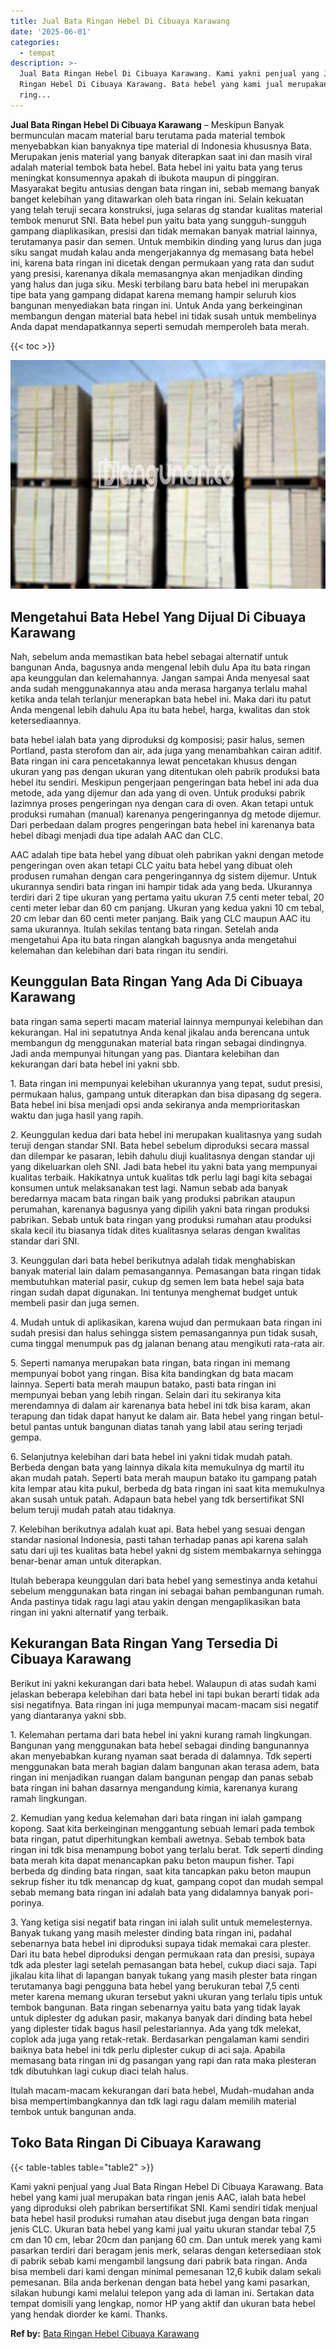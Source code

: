 ```yaml
---
title: Jual Bata Ringan Hebel Di Cibuaya Karawang
date: '2025-06-01'
categories:
  - tempat
description: >-
  Jual Bata Ringan Hebel Di Cibuaya Karawang. Kami yakni penjual yang Jual Bata
  Ringan Hebel Di Cibuaya Karawang. Bata hebel yang kami jual merupakan bata
  ring...
---
```


**Jual Bata Ringan Hebel Di Cibuaya Karawang** – Meskipun Banyak bermunculan macam material baru terutama pada material tembok menyebabkan kian banyaknya tipe material di Indonesia khususnya Bata. Merupakan jenis material yang banyak diterapkan saat ini dan masih viral adalah material tembok bata hebel. Bata hebel ini yaitu bata yang terus meningkat konsumennya apakah di ibukota maupun di pinggiran. Masyarakat begitu antusias dengan bata ringan ini, sebab memang banyak banget kelebihan yang ditawarkan oleh bata ringan ini. Selain kekuatan yang telah teruji secara konstruksi, juga selaras dg standar kualitas material tembok menurut SNI. Bata hebel pun yaitu bata yang sungguh-sungguh gampang diaplikasikan, presisi dan tidak memakan banyak matrial lainnya, terutamanya pasir dan semen. Untuk membikin dinding yang lurus dan juga siku sangat mudah kalau anda mengerjakannya dg memasang bata hebel ini, karena bata ringan ini dicetak dengan permukaan yang rata dan sudut yang presisi, karenanya dikala memasangnya akan menjadikan dinding yang halus dan juga siku. Meski terbilang baru bata hebel ini merupakan tipe bata yang gampang didapat karena memang hampir seluruh kios bangunan menyediakan bata ringan ini. Untuk Anda yang berkeinginan membangun dengan material bata hebel ini tidak susah untuk membelinya Anda dapat mendapatkannya seperti semudah memperoleh bata merah.

{{< toc >}}

![Jual Bata Ringan Hebel Di Cibuaya Karawang](/images/jual-hebel-murah-05.png)

## Mengetahui Bata Hebel Yang Dijual Di Cibuaya Karawang

Nah, sebelum anda memastikan bata hebel sebagai alternatif untuk bangunan Anda, bagusnya anda mengenal lebih dulu Apa itu bata ringan apa keunggulan dan kelemahannya. Jangan sampai Anda menyesal saat anda sudah menggunakannya atau anda merasa harganya terlalu mahal ketika anda telah terlanjur menerapkan bata hebel ini. Maka dari itu patut Anda mengenal lebih dahulu Apa itu bata hebel, harga, kwalitas dan stok ketersediaannya.

bata hebel ialah bata yang diproduksi dg komposisi; pasir halus, semen Portland, pasta sterofom dan air, ada juga yang menambahkan cairan aditif. Bata ringan ini cara pencetakannya lewat pencetakan khusus dengan ukuran yang pas dengan ukuran yang ditentukan oleh pabrik produksi bata hebel itu sendiri. Meskipun pengerjaan pengeringan bata hebel ini ada dua metode, ada yang dijemur dan ada yang di oven. Untuk produksi pabrik lazimnya proses pengeringan nya dengan cara di oven. Akan tetapi untuk produksi rumahan (manual) karenanya pengeringannya dg metode dijemur. Dari perbedaan dalam progres pengeringan bata hebel ini karenanya bata hebel dibagi menjadi dua tipe adalah AAC dan CLC.

AAC adalah tipe bata hebel yang dibuat oleh pabrikan yakni dengan metode pengeringan oven akan tetapi CLC yaitu bata hebel yang dibuat oleh produsen rumahan dengan cara pengeringannya dg sistem dijemur. Untuk ukurannya sendiri bata ringan ini hampir tidak ada yang beda. Ukurannya terdiri dari 2 tipe ukuran yang pertama yaitu ukuran 7.5 centi meter tebal, 20 centi meter lebar dan 60 cm panjang. Ukuran yang kedua yakni 10 cm tebal, 20 cm lebar dan 60 centi meter panjang. Baik yang CLC maupun AAC itu sama ukurannya. Itulah sekilas tentang bata ringan. Setelah anda mengetahui Apa itu bata ringan alangkah bagusnya anda mengetahui kelemahan dan kelebihan dari bata ringan itu sendiri.

## Keunggulan Bata Ringan Yang Ada Di Cibuaya Karawang

bata ringan sama seperti macam material lainnya mempunyai kelebihan dan kekurangan. Hal ini sepatutnya Anda kenal jikalau anda berencana untuk membangun dg menggunakan material bata ringan sebagai dindingnya. Jadi anda mempunyai hitungan yang pas. Diantara kelebihan dan kekurangan dari bata hebel ini yakni sbb.

1\. Bata ringan ini mempunyai kelebihan ukurannya yang tepat, sudut presisi, permukaan halus, gampang untuk diterapkan dan bisa dipasang dg segera. Bata hebel ini bisa menjadi opsi anda sekiranya anda memprioritaskan waktu dan juga hasil yang rapih.

2\. Keunggulan kedua dari bata hebel ini merupakan kualitasnya yang sudah teruji dengan standar SNI. Bata hebel sebelum diproduksi secara massal dan dilempar ke pasaran, lebih dahulu diuji kualitasnya dengan standar uji yang dikeluarkan oleh SNI. Jadi bata hebel itu yakni bata yang mempunyai kualitas terbaik. Hakikatnya untuk kualitas tdk perlu lagi bagi kita sebagai konsumen untuk melaksanakan test lagi. Namun sebab ada banyak beredarnya macam bata ringan baik yang produksi pabrikan ataupun perumahan, karenanya bagusnya yang dipilih yakni bata ringan produksi pabrikan. Sebab untuk bata ringan yang produksi rumahan atau produksi skala kecil itu biasanya tidak dites kualitasnya selaras dengan kwalitas standar dari SNI.

3\. Keunggulan dari bata hebel berikutnya adalah tidak menghabiskan banyak material lain dalam pemasangannya. Pemasangan bata ringan tidak membutuhkan material pasir, cukup dg semen lem bata hebel saja bata ringan sudah dapat digunakan. Ini tentunya menghemat budget untuk membeli pasir dan juga semen.

4\. Mudah untuk di aplikasikan, karena wujud dan permukaan bata ringan ini sudah presisi dan halus sehingga sistem pemasangannya pun tidak susah, cuma tinggal menumpuk pas dg jalanan benang atau mengikuti rata-rata air.

5\. Seperti namanya merupakan bata ringan, bata ringan ini memang mempunyai bobot yang ringan. Bisa kita bandingkan dg bata macam lainnya. Seperti bata merah maupun batako, pasti bata ringan ini mempunyai beban yang lebih ringan. Selain dari itu sekiranya kita merendamnya di dalam air karenanya bata hebel ini tdk bisa karam, akan terapung dan tidak dapat hanyut ke dalam air. Bata hebel yang ringan betul-betul pantas untuk bangunan diatas tanah yang labil atau sering terjadi gempa.

6\. Selanjutnya kelebihan dari bata hebel ini yakni tidak mudah patah. Berbeda dengan bata yang lainnya dikala kita memukulnya dg martil itu akan mudah patah. Seperti bata merah maupun batako itu gampang patah kita lempar atau kita pukul, berbeda dg bata ringan ini saat kita memukulnya akan susah untuk patah. Adapaun bata hebel yang tdk bersertifikat SNI belum teruji mudah patah atau tidaknya.

7\. Kelebihan berikutnya adalah kuat api. Bata hebel yang sesuai dengan standar nasional Indonesia, pasti tahan terhadap panas api karena salah satu dari uji tes kualitas bata hebel yakni dg sistem membakarnya sehingga benar-benar aman untuk diterapkan.

Itulah beberapa keunggulan dari bata hebel yang semestinya anda ketahui sebelum menggunakan bata ringan ini sebagai bahan pembangunan rumah. Anda pastinya tidak ragu lagi atau yakin dengan mengaplikasikan bata ringan ini yakni alternatif yang terbaik.

## Kekurangan Bata Ringan Yang Tersedia Di Cibuaya Karawang

Berikut ini yakni kekurangan dari bata hebel. Walaupun di atas sudah kami jelaskan beberapa kelebihan dari bata hebel ini tapi bukan berarti tidak ada sisi negatifnya. Bata ringan ini juga mempunyai macam-macam sisi negatif yang diantaranya yakni sbb.

1\. Kelemahan pertama dari bata hebel ini yakni kurang ramah lingkungan. Bangunan yang menggunakan bata hebel sebagai dinding bangunannya akan menyebabkan kurang nyaman saat berada di dalamnya. Tdk seperti menggunakan bata merah bagian dalam bangunan akan terasa adem, bata ringan ini menjadikan ruangan dalam bangunan pengap dan panas sebab bata ringan ini bahan dasarnya mengandung kimia, karenanya kurang ramah lingkungan.

2\. Kemudian yang kedua kelemahan dari bata ringan ini ialah gampang kopong. Saat kita berkeinginan menggantung sebuah lemari pada tembok bata ringan, patut diperhitungkan kembali awetnya. Sebab tembok bata ringan ini tdk bisa menampung bobot yang terlalu berat. Tdk seperti dinding bata merah kita dapat menancapkan paku beton maupun fisher. Tapi berbeda dg dinding bata ringan, saat kita tancapkan paku beton maupun sekrup fisher itu tdk menancap dg kuat, gampang copot dan mudah sempal sebab memang bata ringan ini adalah bata yang didalamnya banyak pori-porinya.

3\. Yang ketiga sisi negatif bata ringan ini ialah sulit untuk memelesternya. Banyak tukang yang masih melester dinding bata ringan ini, padahal sebenarnya bata hebel ini diproduksi supaya tidak memakai cara plester. Dari itu bata hebel diproduksi dengan permukaan rata dan presisi, supaya tdk ada plester lagi setelah pemasangan bata hebel, cukup diaci saja. Tapi jikalau kita lihat di lapangan banyak tukang yang masih plester bata ringan terutamanya bagi pengguna bata hebel yang berukuran tebal 7,5 centi meter karena memang ukuran tersebut yakni ukuran yang terlalu tipis untuk tembok bangunan. Bata ringan sebenarnya yaitu bata yang tidak layak untuk diplester dg adukan pasir, makanya banyak dari dinding bata hebel yang diplester tidak bagus hasil pelestariannya. Ada yang tdk melekat, coplok ada juga yang retak-retak. Berdasarkan pengalaman kami sendiri baiknya bata hebel ini tdk perlu diplester cukup di aci saja. Apabila memasang bata ringan ini dg pasangan yang rapi dan rata maka plesteran tdk dibutuhkan lagi cukup diaci telah halus.

Itulah macam-macam kekurangan dari bata hebel, Mudah-mudahan anda bisa mempertimbangkannya dan tdk lagi ragu dalam memilih material tembok untuk bangunan anda.

## Toko Bata Ringan Di Cibuaya Karawang

{{< table-tables table="table2" >}}

Kami yakni penjual yang Jual Bata Ringan Hebel Di Cibuaya Karawang. Bata hebel yang kami jual merupakan bata ringan jenis AAC, ialah bata hebel yang diproduksi oleh pabrikan bersertifikat SNI. Kami sendiri tidak menjual bata hebel hasil produksi rumahan atau disebut juga dengan bata ringan jenis CLC. Ukuran bata hebel yang kami jual yaitu ukuran standar tebal 7,5 cm dan 10 cm, lebar 20cm dan panjang 60 cm. Dan untuk merek yang kami pasarkan terdiri dari beragam jenis merk, selaras dengan ketersediaan stok di pabrik sebab kami mengambil langsung dari pabrik bata ringan. Anda bisa membeli dari kami dengan minimal pemesanan 12,6 kubik dalam sekali pemesanan. Bila anda berkenan dengan bata hebel yang kami pasarkan, silakan hubungi kami melalui telepon yang ada di laman ini. Sertakan data tempat domisili yang lengkap, nomor HP yang aktif dan ukuran bata hebel yang hendak diorder ke kami. Thanks.

**Ref by:** [Bata Ringan Hebel Cibuaya Karawang](https://id.wikipedia.org/wiki/Bata)
